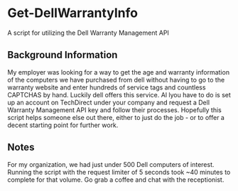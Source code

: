 # Get-DellWarrantyInfo
A script for utilizing the Dell Warranty Management API

## Background Information
My employer was looking for a way to get the age and warranty information of the computers we have purchased from dell without having to go to the warranty website and enter hundreds of service tags and countless CAPTCHAS by hand. Luckily dell offers this service. Al lyou have to do is set up an account on TechDirect under your company and request a Dell Warranty Management API key and follow their processes. Hopefully this script helps someone else out there, either to just do the job - or to offer a decent starting point for further work.

## Notes
For my organization, we had just under 500 Dell computers of interest. Running the script with the request limiter of 5 seconds took ~40 minutes to complete for that volume. Go grab a coffee and chat with the receptionist.
